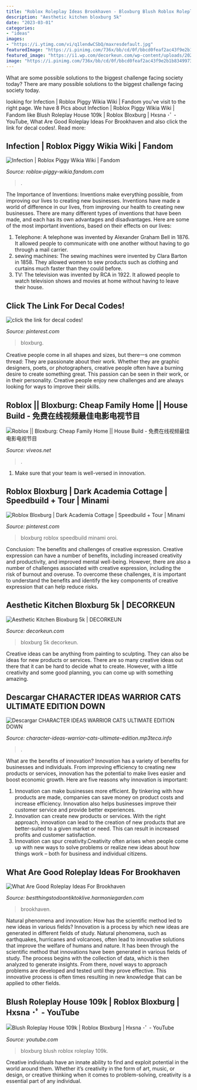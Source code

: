 ```yaml
---
title: "Roblox Roleplay Ideas Brookhaven - Bloxburg Blush Roblox Roleplay 109k"
description: "Aesthetic kitchen bloxburg 5k"
date: "2023-03-01"
categories:
- "ideas"
images:
- "https://i.ytimg.com/vi/q1lendwCSbQ/maxresdefault.jpg"
featuredImage: "https://i.pinimg.com/736x/bb/cd/0f/bbcd0feaf2ac43f9e2b1b8349973cdea.jpg"
featured_image: "https://i1.wp.com/decorkeun.com/wp-content/uploads/2020/12/33d0e4f622ee9a91d1fc2fce1772cf59.jpg?resize=768%2C960&amp;ssl=1"
image: "https://i.pinimg.com/736x/bb/cd/0f/bbcd0feaf2ac43f9e2b1b8349973cdea.jpg"
---
```



What are some possible solutions to the biggest challenge facing society today?
There are many possible solutions to the biggest challenge facing society today.

	

		
looking for Infection | Roblox Piggy Wikia Wiki | Fandom you've visit to the right page. We have 8 Pics about Infection | Roblox Piggy Wikia Wiki | Fandom like Blush Roleplay House 109k | Roblox Bloxburg | Hxsna ･ﾟ - YouTube, What Are Good Roleplay Ideas For Brookhaven and also click the link for decal codes!. Read more:
		
    
## Infection | Roblox Piggy Wikia Wiki | Fandom

<img loading=lazy src="https://vignette.wikia.nocookie.net/roblox-piggy-wikia/images/f/fa/RobloxScreenShot20200324_112411461.png/revision/latest?cb=20200325035924" onerror="this.onerror=null;this.src='https://tse1.mm.bing.net/th?id=OIP.JoIBZGIyqqOshp9iYKAlwwHaD3&amp;pid=15.1';" alt="Infection | Roblox Piggy Wikia Wiki | Fandom">

_Source: roblox-piggy-wikia.fandom.com_

>. 

	

The Importance of Inventions: Inventions make everything possible, from improving our lives to creating new businesses.
Inventions have made a world of difference in our lives, from improving our health to creating new businesses. There are many different types of inventions that have been made, and each has its own advantages and disadvantages. Here are some of the most important inventions, based on their effects on our lives:
1. Telephone: A telephone was invented by Alexander Graham Bell in 1876. It allowed people to communicate with one another without having to go through a mail carrier. 
2. sewing machines: The sewing machines were invented by Clara Barton in 1858. They allowed women to sew products such as clothing and curtains much faster than they could before. 
3. TV: The television was invented by RCA in 1922. It allowed people to watch television shows and movies at home without having to leave their house. 

    
## Click The Link For Decal Codes!

<img loading=lazy src="https://i.pinimg.com/736x/bb/cd/0f/bbcd0feaf2ac43f9e2b1b8349973cdea.jpg" onerror="this.onerror=null;this.src='https://tse1.mm.bing.net/th?id=OIP.zUihTWefUXjb5UNY-Ltd1QHaDl&amp;pid=15.1';" alt="click the link for decal codes!">

_Source: pinterest.com_

>bloxburg. 

	

Creative people come in all shapes and sizes, but there一s one common thread: They are passionate about their work. Whether they are graphic designers, poets, or photographers, creative people often have a burning desire to create something great. This passion can be seen in their work, or in their personality. Creative people enjoy new challenges and are always looking for ways to improve their skills.

    
## Roblox || Bloxburg: Cheap Family Home || House Build - 免费在线视频最佳电影电视节目

<img loading=lazy src="https://www.viveos.net/image/w7U8MQbRPqk/maxresdefault.jpg" onerror="this.onerror=null;this.src='https://tse4.mm.bing.net/th?id=OIP.x8pbk5skBa1zBvX0X6oBlAHaEK&amp;pid=15.1';" alt="Roblox || Bloxburg: Cheap Family Home || House Build - 免费在线视频最佳电影电视节目">

_Source: viveos.net_

>. 

	

1. Make sure that your team is well-versed in innovation.

    
## Roblox Bloxburg | Dark Academia Cottage | Speedbuild + Tour | Minami

<img loading=lazy src="https://i.pinimg.com/736x/c2/43/1a/c2431a6fe8ec0d98218076d3ded40129.jpg" onerror="this.onerror=null;this.src='https://tse2.mm.bing.net/th?id=OIP.10IN1xG5a96SVwj3o_U2vAHaEK&amp;pid=15.1';" alt="Roblox Bloxburg | Dark Academia Cottage | Speedbuild + Tour | Minami">

_Source: pinterest.com_

>bloxburg roblox speedbuild minami oroi. 

	

Conclusion: The benefits and challenges of creative expression.
Creative expression can have a number of benefits, including increased creativity and productivity, and improved mental well-being. However, there are also a number of challenges associated with creative expression, including the risk of burnout and overuse. To overcome these challenges, it is important to understand the benefits and identify the key components of creative expression that can help reduce risks.

    
## Aesthetic Kitchen Bloxburg 5k | DECORKEUN

<img loading=lazy src="https://i1.wp.com/decorkeun.com/wp-content/uploads/2020/12/33d0e4f622ee9a91d1fc2fce1772cf59.jpg?resize=768%2C960&amp;ssl=1" onerror="this.onerror=null;this.src='https://tse4.mm.bing.net/th?id=OIP.bbIP27l6zs2dByAZ741arAHaJQ&amp;pid=15.1';" alt="Aesthetic Kitchen Bloxburg 5k | DECORKEUN">

_Source: decorkeun.com_

>bloxburg 5k decorkeun. 

	

Creative ideas can be anything from painting to sculpting. They can also be ideas for new products or services. There are so many creative ideas out there that it can be hard to decide what to create. However, with a little creativity and some good planning, you can come up with something amazing.

    
## Descargar CHARACTER IDEAS WARRIOR CATS ULTIMATE EDITION DOWN

<img loading=lazy src="https://img.youtube.com/vi/WHb5LbVtHMA/0.jpg" onerror="this.onerror=null;this.src='https://tse3.mm.bing.net/th?id=OIP.jR8Pd8_QY967EvdQW2luQwHaFj&amp;pid=15.1';" alt="Descargar CHARACTER IDEAS WARRIOR CATS ULTIMATE EDITION DOWN">

_Source: character-ideas-warrior-cats-ultimate-edition.mp3teca.info_

>. 

	

What are the benefits of innovation?
Innovation has a variety of benefits for businesses and individuals. From improving efficiency to creating new products or services, innovation has the potential to make lives easier and boost economic growth. Here are five reasons why innovation is important: 
1. Innovation can make businesses more efficient. By tinkering with how products are made, companies can save money on product costs and increase efficiency. Innovation also helps businesses improve their customer service and provide better experiences. 
2. Innovation can create new products or services. With the right approach, innovation can lead to the creation of new products that are better-suited to a given market or need. This can result in increased profits and customer satisfaction. 
3. Innovation can spur creativity.Creativity often arises when people come up with new ways to solve problems or realize new ideas about how things work – both for business and individual citizens.

    
## What Are Good Roleplay Ideas For Brookhaven

<img loading=lazy src="https://i.pinimg.com/originals/af/6e/e0/af6ee02c82ed2a37ef70961c149d185b.jpg" onerror="this.onerror=null;this.src='https://tse4.mm.bing.net/th?id=OIP.ZbvRnstCQMPHpdcT5942-AHaFj&amp;pid=15.1';" alt="What Are Good Roleplay Ideas For Brookhaven">

_Source: bestthingstodoontiktoklive.harmoniegarden.com_

>brookhaven. 

	

Natural phenomena and innovation: How has the scientific method led to new ideas in various fields?
Innovation is a process by which new ideas are generated in different fields of study. Natural phenomena, such as earthquakes, hurricanes and volcanoes, often lead to innovative solutions that improve the welfare of humans and nature. It has been through the scientific method that innovations have been generated in various fields of study. The process begins with the collection of data, which is then analyzed to generate insights. From there, novel ways to approach problems are developed and tested until they prove effective. This innovative process is often times resulting in new knowledge that can be applied to other fields.

    
## Blush Roleplay House 109k | Roblox Bloxburg | Hxsna ･ﾟ - YouTube

<img loading=lazy src="https://i.ytimg.com/vi/q1lendwCSbQ/maxresdefault.jpg" onerror="this.onerror=null;this.src='https://tse3.mm.bing.net/th?id=OIP.tzKe-xeuFrdbOYja25Vd2AHaEK&amp;pid=15.1';" alt="Blush Roleplay House 109k | Roblox Bloxburg | Hxsna ･ﾟ - YouTube">

_Source: youtube.com_

>bloxburg blush roblox roleplay 109k. 

	

Creative individuals have an innate ability to find and exploit potential in the world around them. Whether it’s creativity in the form of art, music, or design, or creative thinking when it comes to problem-solving, creativity is a essential part of any individual.

